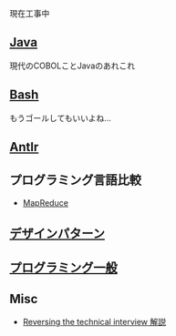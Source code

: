 
現在工事中

## [Java](java/index)
現代のCOBOLことJavaのあれこれ

## [Bash](bash/index)
もうゴールしてもいいよね...

## [Antlr](antlr/index)

## プログラミング言語比較
* [MapReduce](compare/mapreduce)

## [デザインパターン](designpattern/index)
## [プログラミング一般](programming/index)

## Misc
* [Reversing the technical interview 解説](misc/reversingthetechnicalinterview)
